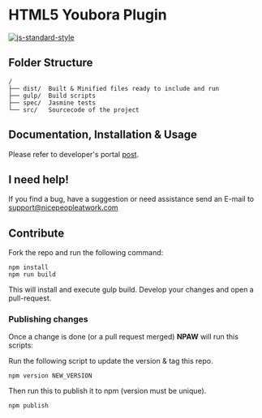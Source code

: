 # HTML5 Youbora Plugin
[![js-standard-style](https://img.shields.io/badge/code%20style-standard-brightgreen.svg)](http://standardjs.com)

## Folder Structure
```
/
├── dist/  Built & Minified files ready to include and run
├── gulp/  Build scripts
├── spec/  Jasmine tests
└── src/   Sourcecode of the project
```

## Documentation, Installation & Usage
Please refer to developer's portal [post](http://developer.nicepeopleatwork.com/plugins/integration/js-browser/html5/).

## I need help!
If you find a bug, have a suggestion or need assistance send an E-mail to <support@nicepeopleatwork.com>

## Contribute
Fork the repo and run the following command:

```
npm install
npm run build
```

This will install and execute gulp build. Develop your changes and open a pull-request.

### Publishing changes
Once a change is done (or a pull request merged) **NPAW** will run this scripts:

Run the following script to update the version & tag this repo.

`npm version NEW_VERSION`

Then run this to publish it to npm (version must be unique).

`npm publish`
